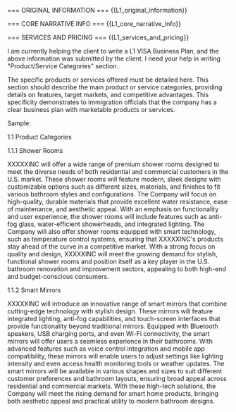 === ORIGINAL INFORMATION ===
{{L1_original_information}}

=== CORE NARRATIVE INFO ===
{{L1_core_narrative_info}}

=== SERVICES AND PRICING ===
{{L1_services_and_pricing}}

I am currently helping the client to write a L1 VISA Business Plan, and the above information was submitted by the client.
I need your help in writing "Product/Service Categories" section.

The specific products or services offered must be detailed here. This section should describe the main product or service categories, providing details on features, target markets, and competitive advantages. This specificity demonstrates to immigration officials that the company has a clear business plan with marketable products or services.

Sample:

1.1    Product Categories

1.1.1   Shower Rooms

XXXXXINC will offer a wide range of premium shower rooms designed to meet the diverse needs of both residential and commercial customers in the U.S. market. These shower rooms will feature modern, sleek designs with customizable options such as different sizes, materials, and finishes to fit various bathroom styles and configurations. The Company will focus on high-quality, durable materials that provide excellent water resistance, ease of maintenance, and aesthetic appeal. With an emphasis on functionality and user experience, the shower rooms will include features such as anti-fog glass, water-efficient showerheads, and integrated lighting. The Company will also offer shower rooms equipped with smart technology, such as temperature control systems, ensuring that XXXXXINC's products stay ahead of the curve in a competitive market. With a strong focus on quality and design, XXXXXINC will meet the growing demand for stylish, functional shower rooms and position itself as a key player in the U.S. bathroom renovation and improvement sectors, appealing to both high-end and budget-conscious consumers.

1.1.2   Smart Mirrors

XXXXXINC will introduce an innovative range of smart mirrors that combine cutting-edge technology with stylish design. These mirrors will feature integrated lighting, anti-fog capabilities, and touch-screen interfaces that provide functionality beyond traditional mirrors. Equipped with Bluetooth speakers, USB charging ports, and even Wi-Fi connectivity, the smart mirrors will offer users a seamless experience in their bathrooms. With advanced features such as voice control integration and mobile app compatibility, these mirrors will enable users to adjust settings like lighting intensity and even access health monitoring tools or weather updates. The smart mirrors will be available in various shapes and sizes to suit different customer preferences and bathroom layouts, ensuring broad appeal across residential and commercial markets. With these high-tech solutions, the Company will meet the rising demand for smart home products, bringing both aesthetic appeal and practical utility to modern bathroom designs.